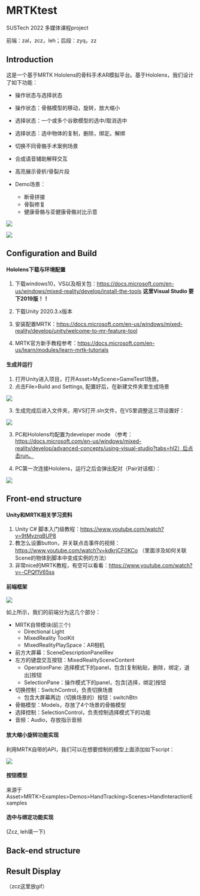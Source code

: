 # MRTKtest
SUSTech 2022 多媒体课程project

前端：zal，zcz，leh；后段：zyq，zz

## Introduction

这是一个基于MRTK Hololens的骨科手术AR模拟平台。基于Hololens，我们设计了如下功能：

+ 操作状态与选择状态
+ 操作状态：骨骼模型的移动，旋转，放大缩小
+ 选择状态：一个或多个谷歌模型的选中/取消选中
+ 选择状态：选中物体的复制，删除，绑定。解绑
+ 切换不同骨骼手术案例场景
+ 合成语音辅助解释交互
+ 高亮展示骨折/骨裂片段

+ Demo场景：
  + 断骨拼接
  + 骨裂修复
  + 健康骨骼与亚健康骨骼对比示意

![](img/simulate.png)

![](img/real.png)

## Configuration and Build

#### Hololens下载与环境配置

1. 下载windows10，VS以及相关包：https://docs.microsoft.com/en-us/windows/mixed-reality/develop/install-the-tools **这里Visual Studio 要下2019版！！**

2. 下载Unity 2020.3.x版本

3. 安装配置MRTK：https://docs.microsoft.com/en-us/windows/mixed-reality/develop/unity/welcome-to-mr-feature-tool

4. MRTK官方新手教程参考：https://docs.microsoft.com/en-us/learn/modules/learn-mrtk-tutorials

#### 生成并运行

1. 打开Unity进入项目，打开Asset>MyScene>GameTest1场景。
2. 点击File>Build and Settings, 配置好后，在新建文件夹里生成场景

![](img/Unity_build_settings.png)

3. 生成完成后进入文件夹，用VS打开.sln文件，在VS里调整这三项设置好：

![](img/VS_basic.png)

3. PC和Hololens均配置为developer mode （参考：https://docs.microsoft.com/en-us/windows/mixed-reality/develop/advanced-concepts/using-visual-studio?tabs=hl2）后点击run。

4. PC第一次连接Hololens，运行之后会弹出配对（Pair对话框）：

![](img/pair.png)

## Front-end structure

#### Unity和MRTK相关学习资料

1. Unity C# 脚本入门级教程：https://www.youtube.com/watch?v=9tMvzrqBUP8
2. 教怎么设置button，并关联点击事件的视频：https://www.youtube.com/watch?v=kdkrjCF0KCo （里面涉及如何关联Scene的物体到脚本中变成实例的方法）
3. 非常nice的MRTK教程，有空可以看看：https://www.youtube.com/watch?v=-CPQf1V65ss

#### 前端框架

![](img/front_end_structure.png)

如上所示，我们的前端分为这几个部分：

+ MRTK自带模块(前三个)
  + Directional Light
  + MixedReality ToolKit
  + MixedRealityPlaySpace：AR相机
+ 前方大屏幕：SceneDescriptionPanelRev
+ 左方的键盘交互按钮：MixedRealitySceneContent
  + OperationPane: 选择模式下的panel，包含[复制粘贴，删除，绑定，退出]按钮
  + SelectionPane：操作模式下的panel，包含[选择，绑定]按钮
+ 切换控制：SwitchControl，负责切换场景
  + 包含大屏幕两边（切换场景的）按钮：switchBtn
+ 骨骼模型：Models，存放了4个场景的骨骼模型
+ 选择控制：SelectionControl，负责控制选择模式下的功能
+ 音频：Audio，存放指示音频

#### 放大缩小旋转功能实现

利用MRTK自带的API，我们可以在想要控制的模型上面添加如下script：

![](img/MRTK_API.png)

#### 按钮模型

来源于 Asset>MRTK>Examples>Demos>HandTracking>Scenes>HandInteractionExamples

#### 选中与绑定功能实现

(Zcz, leh填一下)

## Back-end structure

## Result Display

（zcz这里放gif）
